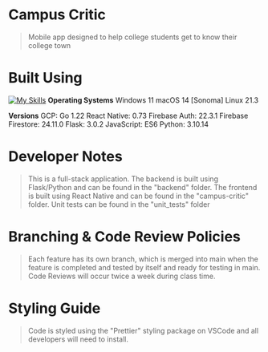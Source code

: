 # Campus Critic

>
>Mobile app designed to help college students get to know their college town
>

# Built Using

[![My Skills](https://skillicons.dev/icons?i=gcp,react,firebase,flask,git,js,py&perline=8)](https://skillicons.dev)
**Operating Systems**
Windows 11
macOS 14 \[Sonoma\]
Linux 21.3

**Versions**
GCP: Go 1.22
React Native: 0.73
Firebase Auth: 22.3.1
Firebase Firestore: 24.11.0
Flask: 3.0.2
JavaScript: ES6
Python: 3.10.14

# Developer Notes

>
> This is a full-stack application. The backend is built using Flask/Python and can be found in the "backend" folder.
> The frontend is built using React Native and can be found in the "campus-critic" folder.
> Unit tests can be found in the "unit_tests" folder
>

# Branching & Code Review Policies

>
> Each feature has its own branch, which is merged into main when the feature is completed and tested by itself and ready
> for testing in main. Code Reviews will occur twice a week during class time.
>

# Styling Guide

>
> Code is styled using the "Prettier" styling package on VSCode and all developers will need to install.
>
